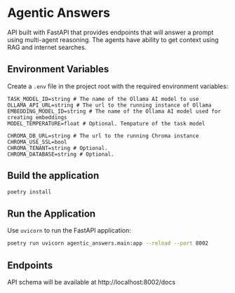 # Agentic Answers

API built with FastAPI that provides endpoints that will answer a prompt using multi-agent reasoning.
The agents have ability to get context using RAG and internet searches.

## Environment Variables 

Create a `.env` file in the project root with the required environment variables:
```plaintext
TASK_MODEL_ID=string # The name of the Ollama AI model to use
OLLAMA_API_URL=string # The url to the running instance of Ollama
EMBEDDING_MODEL_ID=string # The name of the Ollama AI model used for creating embeddings
MODEL_TEMPERATURE=float # Optional. Tempature of the task model

CHROMA_DB_URL=string # The url to the running Chroma instance
CHROMA_USE_SSL=bool
CHROMA_TENANT=string # Optional.
CHROMA_DATABASE=string # Optional.
```

## Build the application

```bash
poetry install
```

## Run the Application

Use `uvicorn` to run the FastAPI application:
```bash
poetry run uvicorn agentic_answers.main:app --reload --port 8002
```

## Endpoints

API schema will be available at http://localhost:8002/docs